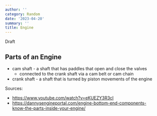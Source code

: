 ```yaml
---
author: ''
category: Random
date: '2023-04-20'
summary: ''
title: Engine
---
```


Draft

## Parts of an Engine

* cam shaft - a shaft that has paddles that open and close the valves
    * connected to the crank shaft via a cam belt or cam chain
* crank shaft - a shaft that is turned by piston movements of the engine

Sources:

* https://www.youtube.com/watch?v=eKUEZY3R3cI
* https://dannysengineportal.com/engine-bottom-end-components-know-the-parts-inside-your-engine/
